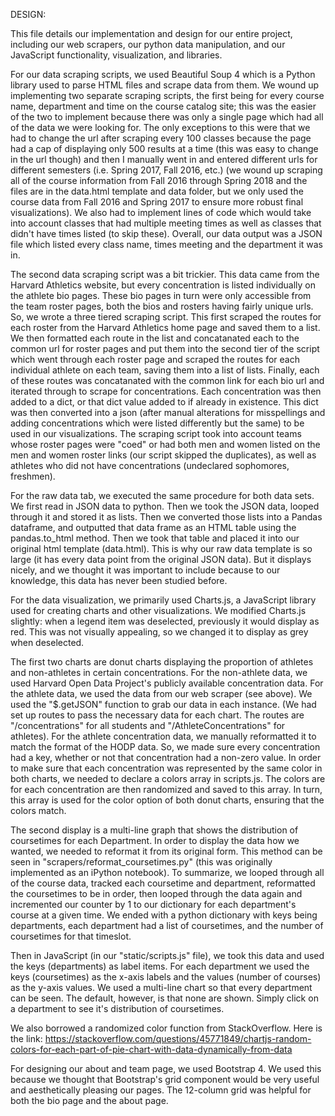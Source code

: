 DESIGN:

This file details our implementation and design for our entire project, including our web scrapers, our python data manipulation,
and our JavaScript functionality, visualization, and libraries.

For our data scraping scripts, we used Beautiful Soup 4 which is a Python library used to parse HTML files and scrape data
from them. We wound up implementing two separate scraping scripts, the first being for every course name, department and
time on the course catalog site; this was the easier of the two to implement because there was only a single page which had
all of the data we were looking for. The only exceptions to this were that we had to change the url after scraping every 100
classes because the page had a cap of displaying only 500 results at a time (this was easy to change in the url though) and
then I manually went in and entered different urls for different semesters (i.e. Spring 2017, Fall 2016, etc.) (we wound up
scraping all of the course information from Fall 2016 through Spring 2018 and the files are in the data.html template and data
folder, but we only used the course data from Fall 2016 and Spring 2017 to ensure more robust final visualizations). We also had to
implement lines of code which would take into account classes that had multiple meeting times as well as classes that didn't
have times listed (to skip these). Overall, our data output was a JSON file which listed every class name, times meeting and
the department it was in.

The second data scraping script was a bit trickier. This data came from the Harvard Athletics website, but every
concentration is listed individually on the athlete bio pages. These bio pages in turn were only accessible from the team roster
pages, both the bios and rosters having fairly unique urls. So, we wrote a three tiered scraping script. This first scraped
the routes for each roster from the Harvard Athletics home page and saved them to a list. We then formatted each route in the
list and concatanated each to the common url for roster pages and put them into the second tier of the script which went through
each roster page and scraped the routes for each individual athlete on each team, saving them into a list of lists. Finally,
each of these routes was concatanated with the common link for each bio url and iterated through to scrape for concentrations.
Each concentration was then added to a dict, or that dict value added to if already in existence. This dict was then converted
into a json (after manual alterations for misspellings and adding concentrations which were listed differently but the same) to
be used in our visualizations. The scraping script took into account teams whose roster pages were "coed" or had both men
and women listed on the men and women roster links (our script skipped the duplicates), as well as athletes who did not have
concentrations (undeclared sophomores, freshmen).

For the raw data tab, we executed the same procedure for both data sets. We first read in JSON data to python. Then we took
the JSON data, looped through it and stored it as lists. Then we converted those lists into a Pandas dataframe, and
outputted that data frame as an HTML table using the pandas.to_html method. Then we took that table and placed it into our
original html template (data.html). This is why our raw data template is so large (it has every data point from the original JSON data).
But it displays nicely, and we thought it was important to include because to our knowledge, this data has never been
studied before.

For the data visualization, we primarily used Charts.js, a JavaScript library used for creating charts and other visualizations.
We modified Charts.js slightly: when a legend item was deselected, previously it would display as red. This was not visually
appealing, so we changed it to display as grey when deselected.

The first two charts are donut charts displaying the proportion of athletes and non-athletes in certain concentrations.
For the non-athlete data, we used Harvard Open Data Project's publicly available concentration data. For the athlete data, we
used the data from our web scraper (see above). We used the "$.getJSON" function to grab our data in each instance. (We had
set up routes to pass the necessary data for each chart. The routes are "/concentrations" for all students and
"/AthleteConcentrations" for athletes). For the athlete concentration data, we manually reformatted it to match the format of the HODP data.
So, we made sure every concentration had a key, whether or not that concentration had a non-zero value.
In order to make sure that each concentration was represented by the same color in both charts, we needed to declare a colors array
in scripts.js. The colors are for each concentration are then randomized and saved to this array. In turn, this array is used
for the color option of both donut charts, ensuring that the colors match.

The second display is a multi-line graph that shows the distribution of coursetimes for each Department. In order to display
the data how we wanted, we needed to reformat it from its original form. This method can be seen in
"scrapers/reformat_coursetimes.py" (this was originally implemented as an iPython notebook). To summarize, we looped through all of the course data, tracked each coursetime and
department, reformatted the coursetimes to be in order, then looped through the data again and incremented our counter by 1 to our dictionary
for each department's course at a given time. We ended with a python dictionary with keys being departments, each department
had a list of coursetimes, and the number of coursetimes for that timeslot.

Then in JavaScript (in our "static/scripts.js" file), we took this data and used the keys (departments) as label items. For
each department we used the keys (coursetimes) as the x-axis labels and the values (number of courses) as the y-axis values.
We used a multi-line chart so that every department can be seen. The default, however, is that none are shown. Simply click
on a department to see it's distribution of coursetimes.

We also borrowed a randomized color function from StackOverflow. Here is the link: https://stackoverflow.com/questions/45771849/chartjs-random-colors-for-each-part-of-pie-chart-with-data-dynamically-from-data

For designing our about and team page, we used Bootstrap 4. We used this because we thought that Bootstrap's grid component
would be very useful and aesthetically pleasing our pages. The 12-column grid was helpful for both the bio page and the about
page.
